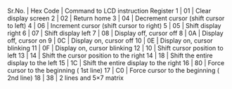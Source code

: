 Sr.No. | Hex Code |	Command to LCD instruction Register
1	   |   01	  |    Clear display screen
2	   |   02	  |    Return home
3	   |   04	  |    Decrement cursor (shift cursor to left)
4	   |   06	  |    Increment cursor (shift cursor to right)
5	   |   05	  |    Shift display right
6	   |   07	  |    Shift display left
7	   |   08	  |    Display off, cursor off
8	   |   0A	  |    Display off, cursor on
9	   |   0C	  |    Display on, cursor off
10	   |   0E	  |    Display on, cursor blinking
11	   |   0F	  |    Display on, cursor blinking
12	   |   10	  |    Shift cursor position to left
13	   |   14	  |    Shift the cursor position to the right
14	   |   18	  |    Shift the entire display to the left
15	   |   1C	  |    Shift the entire display to the right
16	   |   80	  |    Force cursor to the beginning ( 1st line)
17	   |   C0	  |    Force cursor to the beginning ( 2nd line)
18	   |   38	  |    2 lines and 5×7 matrix
